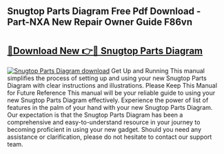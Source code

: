 ## Snugtop Parts Diagram Free Pdf Download - Part-NXA New Repair Owner Guide F86vn

# <h2><a href="http://dfmall.blite.top/?on=Snugtop+Parts+Diagram">🔗Download New 👉🔴 Snugtop Parts Diagram</a></h2>

[![Snugtop Parts Diagram download](https://i.imgur.com/lujVjoI.png)](http://dfmall.blite.top/?on=Snugtop+Parts+Diagram)
Get Up and Running This manual simplifies the process of setting up and using your new Snugtop Parts Diagram with clear instructions and illustrations. Please Keep This Manual for Future Reference This manual will be your reliable guide to using your new Snugtop Parts Diagram effectively. Experience the power of list of features in the palm of your hand with your new Snugtop Parts Diagram. Our expectation is that the Snugtop Parts Diagram has been a comprehensive and easy-to-understand resource in your journey to becoming proficient in using your new gadget. Should you need any assistance or clarification, please do not hesitate to contact our support team.
